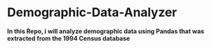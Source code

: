# Demographic-Data-Analyzer
**In this Repo, i will analyze demographic data using Pandas that was extracted from the 1994 Census database**
